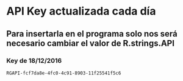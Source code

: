 # API Key actualizada cada día
## Para insertarla en el programa solo nos será necesario cambiar el valor de R.strings.API

### Key de 18/12/2016
```
RGAPI-fcf7da8e-4fc0-4c91-8903-11f25541f5c6
```

